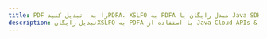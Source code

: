 ---title: PDF را به  تبدیل کنیدPDFA، XSLFO به PDFA مبدل رایگان یا Java SDKdescription: تبدیل رایگانXSLFO به PDFA با استفاده از Java Cloud APIs & SDK همچنین اسناد PDF را در Cloud ایجاد، ویرایش و رندر کنید.---